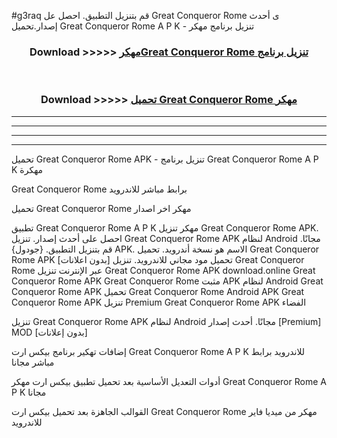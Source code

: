 #g3raq قم بتنزيل التطبيق. احصل عل Great Conqueror Rome  ى أحدث إصدار.تحميل Great Conqueror Rome  A P K - تنزيل برنامج مهكر



<div align="center">
<h3>Download >>>>> <a href="https://ar-sites.web.app/?ar= Great Conqueror Rome ">مهكرGreat Conqueror Rome  تنزيل برنامج</a></h3><br>

<h3>Download >>>>> <a href="https://ar-sites.web.app/?ar= Great Conqueror Rome ">تحميل Great Conqueror Rome  مهكر</a></h3>
</div>


----------------------------------------------------------

----------------------------------------------------------

----------------------------------------------------------

----------------------------------------------------------


تحميل Great Conqueror Rome  APK - تنزيل برنامج Great Conqueror Rome  A P K مهكرة

Great Conqueror Rome  برابط مباشر للاندرويد

تحميل Great Conqueror Rome  مهكر اخر اصدار

تطبيق Great Conqueror Rome  A P K مهكر
تنزيل Great Conqueror Rome  APK. احصل على أحدث إصدار.
تنزيل Great Conqueror Rome  APK لنظام Android مجانًا.
قم بتنزيل التطبيق. {جودول} APK. الاسم هو نسخة أندرويد.
تحميل Great Conqueror Rome  APK [بدون اعلانات]
تحميل مود مجاني للاندرويد.
تنزيل Great Conqueror Rome  عبر الإنترنت
تنزيل Great Conqueror Rome  APK
download.online Great Conqueror Rome  APK
Great Conqueror Rome  مثبت APK لنظام Android
Great Conqueror Rome  APK
تحميل Great Conqueror Rome  Android APK
Great Conqueror Rome  APK تنزيل Premium
Great Conqueror Rome  APK الفضاء

تنزيل Great Conqueror Rome  APK لنظام Android مجانًا. أحدث إصدار [Premium] MOD [بدون إعلانات]

إضافات تهكير برنامج بيكس ارت Great Conqueror Rome  A P K للاندرويد برابط مباشر مجانا

أدوات التعديل الأساسية بعد تحميل تطبيق بيكس ارت مهكر Great Conqueror Rome  A P K مجانا

القوالب الجاهزة بعد تحميل بيكس ارت Great Conqueror Rome  مهكر من ميديا فاير للاندرويد



